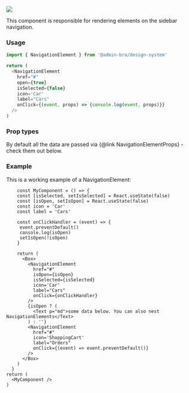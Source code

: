 <img src="components/navigation-element.png" />

This component is responsible for rendering elements on the sidebar navigation.

### Usage

```javascript
import { NavigationElement } from '@admin-bro/design-system'

return (
  <NavigationElement
    href="#"
    open={true}
    isSelected={false}
    icon='Car'
    label="Cars"
    onClick={(event, props) => {console.log(event, props)}}
  />
)
```

### Prop types

By default all the data are passed via {@link NavigationElementProps} - check them out below.


### Example

This is a working example of a NavigationElement:

```reactComponent
    const MyComponent = () => {
    const [isSelected, setIsSelected] = React.useState(false)
    const [isOpen, setIsOpen] = React.useState(false)
    const icon = 'Car'
    const label = 'Cars'
    
    const onClickHandler = (event) => {
     event.preventDefault()
     console.log(isOpen)
     setIsOpen(!isOpen)
    }

    return (
      <Box>
        <NavigationElement
          href="#"
          isOpen={isOpen}
          isSelected={isSelected}
          icon='Car'
          label="Cars"
          onClick={onClickHandler}
        />
        {isOpen ? (
          <Text p="md">some data below. You can also nest NavigationElements</Text>
        ) : ''}
        <NavigationElement
          href="#"
          icon='ShoppingCart'
          label="Orders"
          onClick={(event) => event.preventDefault()}
        />
      </Box>
    )
  }
return (
  <MyComponent />
)
```

